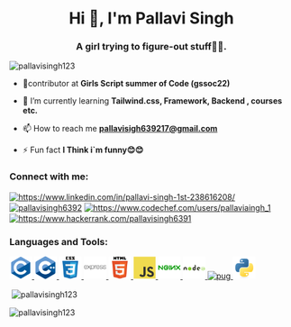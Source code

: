 <h1 align="center">Hi 👋, I'm Pallavi Singh</h1>
<h3 align="center">A girl trying to figure-out stuff👩‍💻.</h3>
<p align="left"> <img src="https://komarev.com/ghpvc/?username=pallavisingh123&label=Profile%20views&color=0e75b6&style=flat" alt="pallavisingh123" /> </p>

- 🔭contributor at **Girls Script summer of Code (gssoc22)**

- 🌱 I’m currently learning **Tailwind.css, Framework, Backend , courses etc.**

- 📫 How to reach me **pallavisigh639217@gmail.com**

- ⚡ Fun fact **I Think i`m funny😊😊**

<h3 align="left">Connect with me:</h3>
<p align="left">

<a href="https://linkedin.com/in/https://www.linkedin.com/in/pallavi-singh-1st-238616208/" target="blank"><img align="center" src="https://raw.githubusercontent.com/rahuldkjain/github-profile-readme-generator/master/src/images/icons/Social/linked-in-alt.svg" alt="https://www.linkedin.com/in/pallavi-singh-1st-238616208/" height="30" width="40" /></a>
<a href="https://instagram.com/pallavisingh6392" target="blank"><img align="center" src="https://raw.githubusercontent.com/rahuldkjain/github-profile-readme-generator/master/src/images/icons/Social/instagram.svg" alt="pallavisingh6392" height="30" width="40" /></a>
<a href="https://www.codechef.com/users/pallaviaingh_1" target="blank"><img align="center" src="https://cdn.jsdelivr.net/npm/simple-icons@3.1.0/icons/codechef.svg" alt="https://www.codechef.com/users/pallaviaingh_1" height="30" width="40" /></a>
<a href="https://www.hackerrank.com/https://www.hackerrank.com/pallavisingh6391" target="blank"><img align="center" src="https://raw.githubusercontent.com/rahuldkjain/github-profile-readme-generator/master/src/images/icons/Social/hackerrank.svg" alt="https://www.hackerrank.com/pallavisingh6391" height="30" width="40" /></a>
</p>

<h3 align="left">Languages and Tools:</h3>
<p align="left"> <a href="https://www.cprogramming.com/" target="_blank" rel="noreferrer"> <img src="https://raw.githubusercontent.com/devicons/devicon/master/icons/c/c-original.svg" alt="c" width="40" height="40"/> </a> <a href="https://www.w3schools.com/cpp/" target="_blank" rel="noreferrer"> <img src="https://raw.githubusercontent.com/devicons/devicon/master/icons/cplusplus/cplusplus-original.svg" alt="cplusplus" width="40" height="40"/> </a> <a href="https://www.w3schools.com/css/" target="_blank" rel="noreferrer"> <img src="https://raw.githubusercontent.com/devicons/devicon/master/icons/css3/css3-original-wordmark.svg" alt="css3" width="40" height="40"/> </a> <a href="https://expressjs.com" target="_blank" rel="noreferrer"> <img src="https://raw.githubusercontent.com/devicons/devicon/master/icons/express/express-original-wordmark.svg" alt="express" width="40" height="40"/> </a> <a href="https://www.w3.org/html/" target="_blank" rel="noreferrer"> <img src="https://raw.githubusercontent.com/devicons/devicon/master/icons/html5/html5-original-wordmark.svg" alt="html5" width="40" height="40"/> </a> <a href="https://developer.mozilla.org/en-US/docs/Web/JavaScript" target="_blank" rel="noreferrer"> <img src="https://raw.githubusercontent.com/devicons/devicon/master/icons/javascript/javascript-original.svg" alt="javascript" width="40" height="40"/> </a> <a href="https://www.nginx.com" target="_blank" rel="noreferrer"> <img src="https://raw.githubusercontent.com/devicons/devicon/master/icons/nginx/nginx-original.svg" alt="nginx" width="40" height="40"/> </a> <a href="https://nodejs.org" target="_blank" rel="noreferrer"> <img src="https://raw.githubusercontent.com/devicons/devicon/master/icons/nodejs/nodejs-original-wordmark.svg" alt="nodejs" width="40" height="40"/> </a> <a href="https://pugjs.org" target="_blank" rel="noreferrer"> <img src="https://cdn.worldvectorlogo.com/logos/pug.svg" alt="pug" width="40" height="40"/> </a> <a href="https://www.python.org" target="_blank" rel="noreferrer"> <img src="https://raw.githubusercontent.com/devicons/devicon/master/icons/python/python-original.svg" alt="python" width="40" height="40"/> </a> </p>

<p>&nbsp;<img align="center" src="https://github-readme-stats.vercel.app/api?username=pallavisingh123&show_icons=true&locale=en" alt="pallavisingh123" /></p>

<p><img align="center" src="https://github-readme-streak-stats.herokuapp.com/?user=pallavisingh123&" alt="pallavisingh123" /></p>

